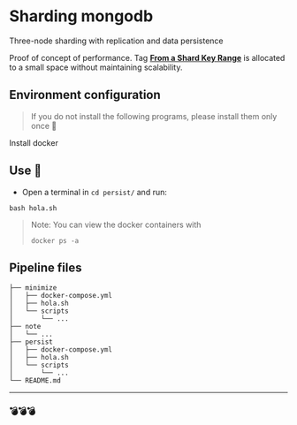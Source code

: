 # Sharding mongodb

Three-node sharding with replication and data persistence

Proof of concept of performance. Tag **[From a Shard Key Range](https://www.mongodb.com/docs/v3.2/tutorial/administer-shard-tags/#tag-a-shard)** is allocated to a small space without maintaining scalability.


## Environment configuration
> If you do not install the following programs, please install them only once 	:crossed_fingers:

Install docker


## Use	:dna:		

* Open a terminal in `cd persist/` and run:
```
bash hola.sh
```

> Note: You can view the docker containers with 
>
>```
>docker ps -a
>```


## Pipeline files


    ├── minimize
    │   ├── docker-compose.yml
    │   ├── hola.sh
    │   └── scripts
    │       └── ...
    ├── note
    │   └── ...
    ├── persist
    │   ├── docker-compose.yml
    │   ├── hola.sh
    │   └── scripts
    │       └── ...
    └── README.md





<hr>


### :bomb::bomb::bomb: